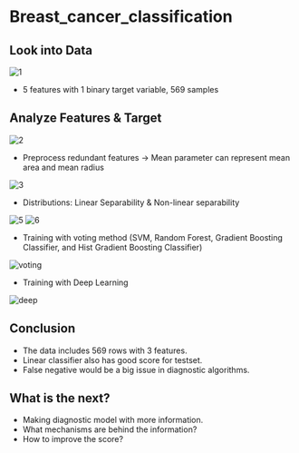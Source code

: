 # Breast_cancer_classification
## Look into Data

![1](https://user-images.githubusercontent.com/54334941/143998570-18d5f7ff-608f-4f0f-bc44-a21a280f7a8e.png)

- 5 features with 1 binary target variable, 569 samples

## Analyze Features & Target

![2](https://user-images.githubusercontent.com/54334941/143999364-6cae4651-c5b4-4ac3-9453-e7ef08ba7850.png)

- Preprocess redundant features -> Mean parameter can represent mean area and mean radius

![3](https://user-images.githubusercontent.com/54334941/143999657-ab21bbbf-ed47-43d8-9acd-905b5746b0e5.png)

- Distributions: Linear Separability & Non-linear separability 

![5](https://user-images.githubusercontent.com/54334941/144540396-bcd8eb35-dd19-4820-a177-33f666befe3a.png) 
![6](https://user-images.githubusercontent.com/54334941/144540404-d813105a-59c4-4e41-b41c-2550cc6b02c8.png)

- Training with voting method (SVM, Random Forest, Gradient Boosting Classifier, and Hist Gradient Boosting Classifier)

![voting](https://user-images.githubusercontent.com/54334941/144540421-c405a48d-d6ba-4f3c-b0bf-8fc0c552afa7.png)

- Training with Deep Learning

![deep](https://user-images.githubusercontent.com/54334941/144540432-bdb34b22-8fa4-4518-8372-455138d1e312.png)

## Conclusion
- The data includes 569 rows with 3 features.
- Linear classifier also has good score for testset.
- False negative would be a big issue in diagnostic algorithms.

## What is the next?
- Making diagnostic model with more information.
- What mechanisms are behind the information?
- How to improve the score? 
